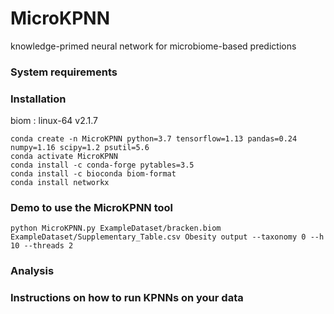 # MicroKPNN
 knowledge-primed neural network for microbiome-based predictions
 
 ### System requirements
 
 ### Installation
 biom :
  linux-64 v2.1.7
 ```
 conda create -n MicroKPNN python=3.7 tensorflow=1.13 pandas=0.24 numpy=1.16 scipy=1.2 psutil=5.6
 conda activate MicroKPNN	
 conda install -c conda-forge pytables=3.5
 conda install -c bioconda biom-format
 conda install networkx
 ```
 
 ### Demo to use the MicroKPNN tool
 
 ```
 python MicroKPNN.py ExampleDataset/bracken.biom ExampleDataset/Supplementary_Table.csv Obesity output --taxonomy 0 --h 10 --threads 2

 ```

 ### Analysis
 
 ### Instructions on how to run KPNNs on your data
